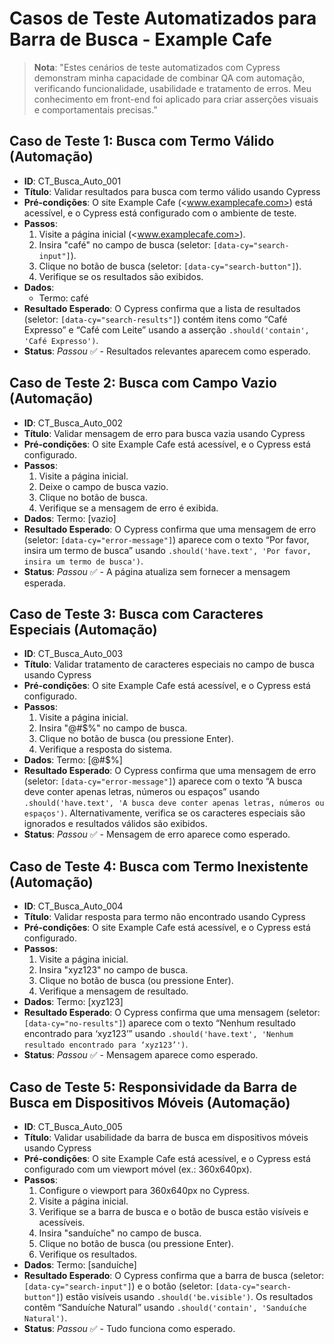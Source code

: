 # Casos de Teste Automatizados para Barra de Busca - Example Cafe

> **Nota**: "Estes cenários de teste automatizados com Cypress demonstram minha capacidade de combinar QA com automação, verificando funcionalidade, usabilidade e tratamento de erros. Meu conhecimento em front-end foi aplicado para criar asserções visuais e comportamentais precisas."

## Caso de Teste 1: Busca com Termo Válido (Automação)

- **ID**: CT_Busca_Auto_001
- **Título**: Validar resultados para busca com termo válido usando Cypress
- **Pré-condições**: O site Example Cafe (<www.examplecafe.com>) está acessível, e o Cypress está configurado com o ambiente de teste.
- **Passos**:
  1. Visite a página inicial (<www.examplecafe.com>).
  1. Insira "café" no campo de busca (seletor: `[data-cy="search-input"]`).
  1. Clique no botão de busca (seletor: `[data-cy="search-button"]`).
  1. Verifique se os resultados são exibidos.
- **Dados**:
  - Termo: café
- **Resultado Esperado**: O Cypress confirma que a lista de resultados (seletor: `[data-cy="search-results"]`) contém itens como “Café Expresso” e “Café com Leite” usando a asserção `.should('contain', 'Café Expresso')`.
- **Status**: _Passou_ ✅ - Resultados relevantes aparecem como esperado.

## Caso de Teste 2: Busca com Campo Vazio (Automação)

- **ID**: CT_Busca_Auto_002
- **Título**: Validar mensagem de erro para busca vazia usando Cypress
- **Pré-condições**: O site Example Cafe está acessível, e o Cypress está configurado.
- **Passos**:
  1. Visite a página inicial.
  1. Deixe o campo de busca vazio.
  1. Clique no botão de busca.
  1. Verifique se a mensagem de erro é exibida.
- **Dados**: Termo: [vazio]
- **Resultado Esperado**: O Cypress confirma que uma mensagem de erro (seletor: `[data-cy="error-message"]`) aparece com o texto “Por favor, insira um termo de busca” usando `.should('have.text', 'Por favor, insira um termo de busca')`.
- **Status**: _Passou_ ✅ - A página atualiza sem fornecer a mensagem esperada.

## Caso de Teste 3: Busca com Caracteres Especiais (Automação)

- **ID**: CT_Busca_Auto_003
- **Título**: Validar tratamento de caracteres especiais no campo de busca usando Cypress
- **Pré-condições**: O site Example Cafe está acessível, e o Cypress está configurado.
- **Passos**:
  1. Visite a página inicial.
  1. Insira "@#$%" no campo de busca.
  1. Clique no botão de busca (ou pressione Enter).
  1. Verifique a resposta do sistema.
- **Dados**: Termo: [@#$%]
- **Resultado Esperado**: O Cypress confirma que uma mensagem de erro (seletor: `[data-cy="error-message"]`) aparece com o texto “A busca deve conter apenas letras, números ou espaços” usando `.should('have.text', 'A busca deve conter apenas letras, números ou espaços')`. Alternativamente, verifica se os caracteres especiais são ignorados e resultados válidos são exibidos.
- **Status**: _Passou_ ✅ - Mensagem de erro aparece como esperado.

## Caso de Teste 4: Busca com Termo Inexistente (Automação)

- **ID**: CT_Busca_Auto_004
- **Título**: Validar resposta para termo não encontrado usando Cypress
- **Pré-condições**: O site Example Cafe está acessível, e o Cypress está configurado.
- **Passos**:
  1. Visite a página inicial.
  1. Insira "xyz123" no campo de busca.
  1. Clique no botão de busca (ou pressione Enter).
  1. Verifique a mensagem de resultado.
- **Dados**: Termo: [xyz123]
- **Resultado Esperado**: O Cypress confirma que uma mensagem (seletor: `[data-cy="no-results"]`) aparece com o texto “Nenhum resultado encontrado para ‘xyz123’” usando `.should('have.text', 'Nenhum resultado encontrado para ‘xyz123’')`.
- **Status**: _Passou_ ✅ - Mensagem aparece como esperado.

## Caso de Teste 5: Responsividade da Barra de Busca em Dispositivos Móveis (Automação)

- **ID**: CT_Busca_Auto_005
- **Título**: Validar usabilidade da barra de busca em dispositivos móveis usando Cypress
- **Pré-condições**: O site Example Cafe está acessível, e o Cypress está configurado com um viewport móvel (ex.: 360x640px).
- **Passos**:
  1. Configure o viewport para 360x640px no Cypress.
  1. Visite a página inicial.
  1. Verifique se a barra de busca e o botão de busca estão visíveis e acessíveis.
  1. Insira "sanduíche" no campo de busca.
  1. Clique no botão de busca (ou pressione Enter).
  1. Verifique os resultados.
- **Dados**: Termo: [sanduíche]
- **Resultado Esperado**: O Cypress confirma que a barra de busca (seletor: `[data-cy="search-input"]`) e o botão (seletor: `[data-cy="search-button"]`) estão visíveis usando `.should('be.visible')`. Os resultados contêm “Sanduíche Natural” usando `.should('contain', 'Sanduíche Natural')`.
- **Status**: _Passou_ ✅ - Tudo funciona como esperado.

